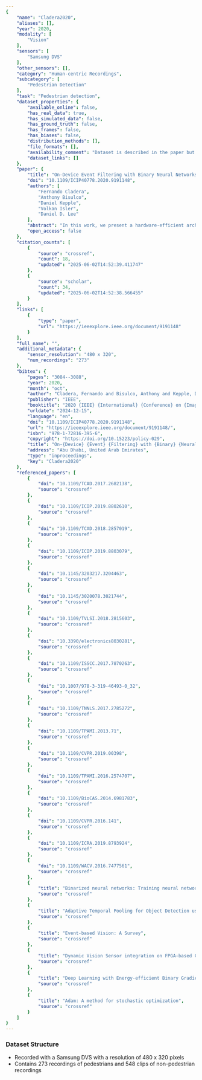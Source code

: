 ```yaml
---
{
    "name": "Cladera2020",
    "aliases": [],
    "year": 2020,
    "modality": [
        "Vision"
    ],
    "sensors": [
        "Samsung DVS"
    ],
    "other_sensors": [],
    "category": "Human-centric Recordings",
    "subcategory": [
        "Pedestrian Detection"
    ],
    "task": "Pedestrian detection",
    "dataset_properties": {
        "available_online": false,
        "has_real_data": true,
        "has_simulated_data": false,
        "has_ground_truth": false,
        "has_frames": false,
        "has_biases": false,
        "distribution_methods": [],
        "file_formats": [],
        "availability_comment": "Dataset is described in the paper but there is no mention of availability",
        "dataset_links": []
    },
    "paper": {
        "title": "On-Device Event Filtering with Binary Neural Networks for Pedestrian Detection Using Neuromorphic Vision Sensors",
        "doi": "10.1109/ICIP40778.2020.9191148",
        "authors": [
            "Fernando Cladera",
            "Anthony Bisulco",
            "Daniel Kepple",
            "Volkan Isler",
            "Daniel D. Lee"
        ],
        "abstract": "In this work, we present a hardware-efficient architecture for pedestrian detection with neuromorphic Dynamic Vision Sensors (DVSs), asynchronous camera sensors that report discrete changes in light intensity. These imaging sensors have many advantages compared to traditional frame-based cameras, such as increased dynamic range, lower bandwidth requirements, and higher sampling frequency with lower power consumption. Our architecture is composed of two main components: an event filtering stage to denoise the input image stream followed by a low-complexity neural network. For the first stage, we use a novel point-process filter (PPF) with an adaptive temporal windowing scheme that enhances classification accuracy. The second stage implements a hardware-efficient Binary Neural Network (BNN) for classification. To demonstrate the reduction in complexity achieved by our architecture, we showcase a Field-Programmable Gate Array (FPGA) implementation of the entire system which obtains a 86& reduction in latency compared to current neural network floating-point architectures.",
        "open_access": false
    },
    "citation_counts": [
        {
            "source": "crossref",
            "count": 18,
            "updated": "2025-06-02T14:52:39.411747"
        },
        {
            "source": "scholar",
            "count": 34,
            "updated": "2025-06-02T14:52:38.566455"
        }
    ],
    "links": [
        {
            "type": "paper",
            "url": "https://ieeexplore.ieee.org/document/9191148"
        }
    ],
    "full_name": "",
    "additional_metadata": {
        "sensor_resolution": "480 x 320",
        "num_recordings": "273"
    },
    "bibtex": {
        "pages": "3084--3088",
        "year": 2020,
        "month": "oct",
        "author": "Cladera, Fernando and Bisulco, Anthony and Kepple, Daniel and Isler, Volkan and Lee, Daniel D.",
        "publisher": "IEEE",
        "booktitle": "2020 {IEEE} {International} {Conference} on {Image} {Processing} ({ICIP})",
        "urldate": "2024-12-15",
        "language": "en",
        "doi": "10.1109/ICIP40778.2020.9191148",
        "url": "https://ieeexplore.ieee.org/document/9191148/",
        "isbn": "978-1-72816-395-6",
        "copyright": "https://doi.org/10.15223/policy-029",
        "title": "On-{Device} {Event} {Filtering} with {Binary} {Neural} {Networks} for {Pedestrian} {Detection} {Using} {Neuromorphic} {Vision} {Sensors}",
        "address": "Abu Dhabi, United Arab Emirates",
        "type": "inproceedings",
        "key": "Cladera2020"
    },
    "referenced_papers": [
        {
            "doi": "10.1109/TCAD.2017.2682138",
            "source": "crossref"
        },
        {
            "doi": "10.1109/ICIP.2019.8802610",
            "source": "crossref"
        },
        {
            "doi": "10.1109/TCAD.2018.2857019",
            "source": "crossref"
        },
        {
            "doi": "10.1109/ICIP.2019.8803079",
            "source": "crossref"
        },
        {
            "doi": "10.1145/3203217.3204463",
            "source": "crossref"
        },
        {
            "doi": "10.1145/3020078.3021744",
            "source": "crossref"
        },
        {
            "doi": "10.1109/TVLSI.2018.2815603",
            "source": "crossref"
        },
        {
            "doi": "10.3390/electronics8030281",
            "source": "crossref"
        },
        {
            "doi": "10.1109/ISSCC.2017.7870263",
            "source": "crossref"
        },
        {
            "doi": "10.1007/978-3-319-46493-0_32",
            "source": "crossref"
        },
        {
            "doi": "10.1109/TNNLS.2017.2785272",
            "source": "crossref"
        },
        {
            "doi": "10.1109/TPAMI.2013.71",
            "source": "crossref"
        },
        {
            "doi": "10.1109/CVPR.2019.00398",
            "source": "crossref"
        },
        {
            "doi": "10.1109/TPAMI.2016.2574707",
            "source": "crossref"
        },
        {
            "doi": "10.1109/BioCAS.2014.6981783",
            "source": "crossref"
        },
        {
            "doi": "10.1109/CVPR.2016.141",
            "source": "crossref"
        },
        {
            "doi": "10.1109/ICRA.2019.8793924",
            "source": "crossref"
        },
        {
            "doi": "10.1109/WACV.2016.7477561",
            "source": "crossref"
        },
        {
            "title": "Binarized neural networks: Training neural networks with weights and activations constrained to +1 or -1",
            "source": "crossref"
        },
        {
            "title": "Adaptive Temporal Pooling for Object Detection using Dynamic Vision Sensor",
            "source": "crossref"
        },
        {
            "title": "Event-based Vision: A Survey",
            "source": "crossref"
        },
        {
            "title": "Dynamic Vision Sensor integration on FPGA-based CNN accelerators for high-speed visual classification",
            "source": "crossref"
        },
        {
            "title": "Deep Learning with Energy-efficient Binary Gradient Cameras",
            "source": "crossref"
        },
        {
            "title": "Adam: A method for stochastic optimization",
            "source": "crossref"
        }
    ]
}
---
```


### Dataset Structure

- Recorded with a Samsung DVS with a resolution of 480 x 320 pixels
- Contains 273 recordings of pedestrians and 548 clips of non-pedestrian recordings
